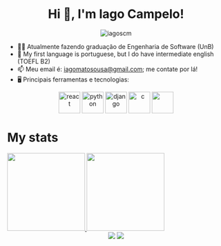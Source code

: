 <h1 align="center">Hi 👋, I'm Iago Campelo!</h1>
<p align="center"> <img src="https://komarev.com/ghpvc/?username=iagoscm&label=Profile%20views&color=0e75b6&style=flat" alt="iagoscm" /> </p>

- 👨‍💻 Atualmente fazendo graduação de Engenharia de Software (UnB)
- 🎤 My first language is portuguese, but I do have intermediate english (TOEFL B2)
- 📫 Meu email é: iagomatosousa@gmail.com; me contate por lá!
- 🖥️ Principais ferramentas e tecnologias:

<div align="center" style="display: inline_block">
  <img align="center" src="https://cdn.jsdelivr.net/gh/devicons/devicon/icons/react/react-original.svg" alt="react" width="50rem"/>
  <img align="center" src="https://cdn.jsdelivr.net/gh/devicons/devicon/icons/python/python-original.svg" alt="python" width="50rem"/>
  <img align="center" src="https://cdn.jsdelivr.net/gh/devicons/devicon/icons/django/django-plain.svg" alt="django" width="50rem"/>
  <img align="center" src="https://cdn.jsdelivr.net/gh/devicons/devicon/icons/c/c-original.svg" alt="c" width="50rem"/>
  <img align="center" src="https://cdn.jsdelivr.net/gh/devicons/devicon/icons/postgresql/postgresql-original.svg" width="50rem"/>
</div>

# My stats
<div>
  <a href="https://github.com/iagoscm">
  <img height="180em" src="https://github-readme-stats.vercel.app/api?username=iagoscm&show_icons=true&theme=tokyonight&include_all_commits=true&count_private=true"/>
  <img height="180em" src="https://github-readme-stats.vercel.app/api/top-langs/?username=iagoscm&layout=compact&langs_count=7&theme=tokyonight"/>
</div>
  
<div align="center"> 
  <a href="https://www.instagram.com/iagow/?hl=pt-br" target="_blank"><img src="https://img.shields.io/badge/-Instagram-%23E4405F?style=for-the-badge&logo=instagram&logoColor=white" target="_blank"></a>
  <a href="https://www.linkedin.com/in/iagow/" target="_blank"><img src="https://img.shields.io/badge/-LinkedIn-%230077B5?style=for-the-badge&logo=linkedin&logoColor=white" target="_blank"></a>
</div>

